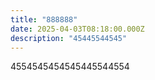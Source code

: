 ```yaml
---
title: "888888"
date: 2025-04-03T08:18:00.000Z
description: "45445544545"
---
```

4554545454545445544554
